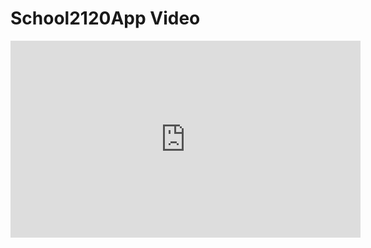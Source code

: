 # School2120App Video

<iframe width="560" height="315" src="https://www.youtube.com/embed/oNqtkY3yTjQ" title="YouTube video player" frameborder="0" allow="accelerometer; autoplay; clipboard-write; encrypted-media; gyroscope; picture-in-picture" allowfullscreen></iframe>
